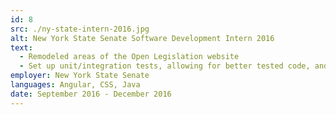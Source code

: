 ```yaml
---
id: 8
src: ./ny-state-intern-2016.jpg
alt: New York State Senate Software Development Intern 2016
text:
  - Remodeled areas of the Open Legislation website
  - Set up unit/integration tests, allowing for better tested code, and refactored much of the back-end code, producing cleaner and more readable code
employer: New York State Senate
languages: Angular, CSS, Java
date: September 2016 - December 2016
---
```

